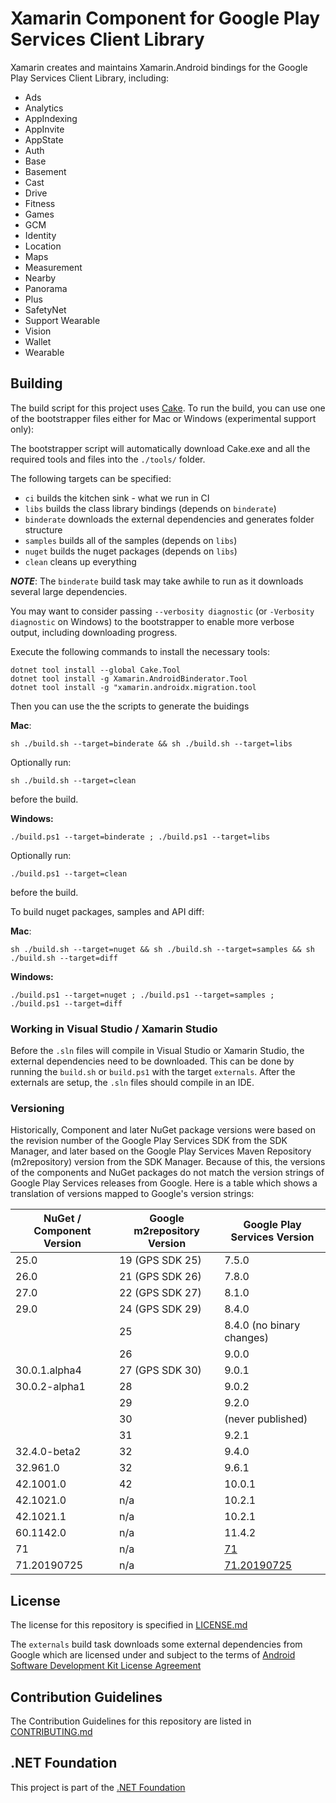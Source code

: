 # Xamarin Component for Google Play Services Client Library

Xamarin creates and maintains Xamarin.Android bindings for the Google Play Services Client Library, including:

 - Ads
 - Analytics
 - AppIndexing
 - AppInvite
 - AppState
 - Auth
 - Base
 - Basement
 - Cast
 - Drive
 - Fitness
 - Games
 - GCM
 - Identity
 - Location
 - Maps
 - Measurement
 - Nearby
 - Panorama
 - Plus
 - SafetyNet
 - Support Wearable
 - Vision
 - Wallet
 - Wearable



## Building

The build script for this project uses [Cake](http://cakebuild.net).  To run the build, you can use one of the bootstrapper files either for Mac or Windows (experimental support only):

The bootstrapper script will automatically download Cake.exe and all the required tools and files into the `./tools/` folder.

The following targets can be specified:

 - `ci` builds the kitchen sink - what we run in CI
 - `libs` builds the class library bindings (depends on `binderate`)
 - `binderate` downloads the external dependencies and generates folder structure
 - `samples` builds all of the samples (depends on `libs`)
 - `nuget` builds the nuget packages (depends on `libs`)
 - `clean` cleans up everything

***NOTE***: The `binderate` build task may take awhile to run as it downloads several large dependencies.

You may want to consider passing `--verbosity diagnostic` (or `-Verbosity diagnostic` on Windows) to the bootstrapper to enable more verbose output, including downloading progress.

Execute the following commands to install the necessary tools:

```
dotnet tool install --global Cake.Tool
dotnet tool install -g Xamarin.AndroidBinderator.Tool
dotnet tool install -g "xamarin.androidx.migration.tool
```
Then you can use the the scripts to generate the buidings

**Mac**:

```
sh ./build.sh --target=binderate && sh ./build.sh --target=libs
```

Optionally run:

```
sh ./build.sh --target=clean
```

before the build.

**Windows:**

```
./build.ps1 --target=binderate ; ./build.ps1 --target=libs
```

Optionally run:

```
./build.ps1 --target=clean
```

before the build.

To build nuget packages, samples and API diff:

**Mac**:

```
sh ./build.sh --target=nuget && sh ./build.sh --target=samples && sh ./build.sh --target=diff
```

**Windows:**

```
./build.ps1 --target=nuget ; ./build.ps1 --target=samples ; ./build.ps1 --target=diff
```

### Working in Visual Studio / Xamarin Studio

Before the `.sln` files will compile in Visual Studio or Xamarin Studio, the external dependencies need to be downloaded.  This can be done by running the `build.sh` or `build.ps1` with the target `externals`.  After the externals are setup, the `.sln` files should compile in an IDE.


### Versioning

Historically, Component and later NuGet package versions were based on the revision number of the Google Play Services SDK from the SDK Manager, and later based on the Google Play Services Maven Repository (m2repository) version from the SDK Manager.  Because of this, the versions of the components and NuGet packages do not match the version strings of Google Play Services releases from Google.  Here is a table which shows a translation of versions mapped to Google's version strings:


| NuGet / Component Version |  Google m2repository Version | Google Play Services Version       |
|---------------------------|------------------------------|------------------------------------|
| 25.0                      | 19 (GPS SDK 25)              | 7.5.0                              |
| 26.0                      | 21 (GPS SDK 26)              | 7.8.0                              |
| 27.0                      | 22 (GPS SDK 27)              | 8.1.0                              |
| 29.0                      | 24 (GPS SDK 29)              | 8.4.0                              |
|                           | 25                           | 8.4.0 (no binary changes)          |
|                           | 26                           | 9.0.0                              |
| 30.0.1.alpha4             | 27 (GPS SDK 30)              | 9.0.1                              |
| 30.0.2-alpha1             | 28                           | 9.0.2                              |
|                           | 29                           | 9.2.0                              |
|                           | 30                           | (never published)                  |
|                           | 31                           | 9.2.1                              |
| 32.4.0-beta2              | 32                           | 9.4.0                              |
| 32.961.0                  | 32                           | 9.6.1                              |
| 42.1001.0                 | 42                           | 10.0.1                             |
| 42.1021.0                 | n/a                          | 10.2.1                             |
| 42.1021.1                 | n/a                          | 10.2.1                             |
| 60.1142.0                 | n/a                          | 11.4.2                             |
| 71                        | n/a                          | [71][71]                           |
| 71.20190725               | n/a                          | [71.20190725][71.20190725]         |


[71]: https://github.com/xamarin/GooglePlayServicesComponents/blob/46fb07d8724f6c2342ff2b36bd332cc70106bab3/config.json
[71.20190725]: https://github.com/xamarin/GooglePlayServicesComponents/blob/46fb07d8724f6c2342ff2b36bd332cc70106bab3/config.json


## License

The license for this repository is specified in 
[LICENSE.md](LICENSE.md)

The `externals` build task downloads some external dependencies from Google which are licensed under and subject to the terms of [Android Software Development Kit License Agreement](http://developer.android.com/sdk/terms.html)


## Contribution Guidelines
The Contribution Guidelines for this repository are listed in [CONTRIBUTING.md](.github/CONTRIBUTING.md)

## .NET Foundation
This project is part of the [.NET Foundation](http://www.dotnetfoundation.org/projects)

